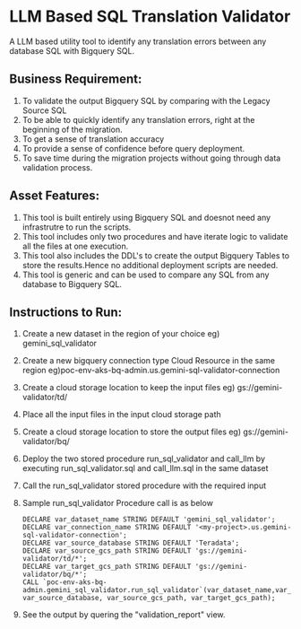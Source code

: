 # LLM Based SQL Translation Validator

A LLM based utility tool to identify any translation errors between any database SQL with Bigquery SQL.

## Business Requirement:
1. To validate the output Bigquery SQL by comparing with the Legacy Source SQL
2. To be able to quickly identify any translation errors, right at the beginning of the migration.
3. To get a sense of translation accuracy
4. To provide a sense of confidence before query deployment.
5. To save time during the migration projects without going through data validation process.

## Asset Features:
1. This tool is built entirely using Bigquery SQL and doesnot need any infrastrutre to run the scripts.
2. This tool includes only two procedures and have iterate logic to validate all the files at one execution.
3. This tool also includes the DDL's to create the output Bigquery Tables to store the results.Hence no additional deployment scripts are needed.
4. This tool is generic and can be used to compare any SQL from any database to Bigquery SQL.

## Instructions to Run:
 1. Create a new dataset in the region of your choice eg) gemini_sql_validator
 2. Create a new bigquery connection type Cloud Resource in the same region eg)poc-env-aks-bq-admin.us.gemini-sql-validator-connection
 3. Create a cloud storage location to keep the input files eg) gs://gemini-validator/td/
 4. Place all the input files in the input cloud storage path
 5. Create a cloud storage location to store the output files eg) gs://gemini-validator/bq/
 6. Deploy the two stored procedure run_sql_validator and call_llm by executing run_sql_validator.sql and call_llm.sql in the same dataset
 3. Call the run_sql_validator stored procedure with the required input
 4. Sample run_sql_validator Procedure call is as below

        DECLARE var_dataset_name STRING DEFAULT 'gemini_sql_validator';
        DECLARE var_connection_name STRING DEFAULT '<my-project>.us.gemini-sql-validator-connection';
        DECLARE var_source_database STRING DEFAULT 'Teradata';
        DECLARE var_source_gcs_path STRING DEFAULT 'gs://gemini-validator/td/*'; 
        DECLARE var_target_gcs_path STRING DEFAULT 'gs://gemini-validator/bq/*';
        CALL `poc-env-aks-bq-admin.gemini_sql_validator.run_sql_validator`(var_dataset_name,var_connection_name, var_source_database, var_source_gcs_path, var_target_gcs_path);

5. See the output by quering the "validation_report" view.


